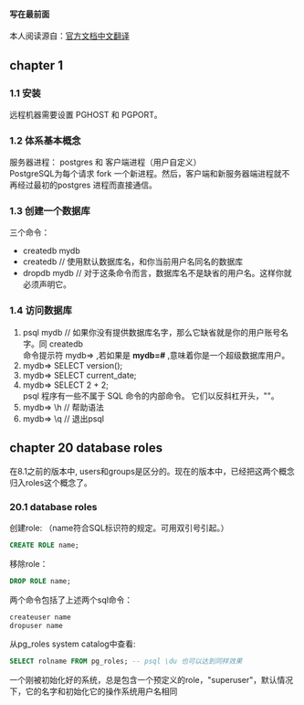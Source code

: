 #### 写在最前面
本人阅读源自：[官方文档中文翻译](http://wiki.postgresql.org/wiki/9.1%E6%96%87%E6%A1%A3%E7%BF%BB%E8%AF%91%E9%A1%B9%E7%9B%AE)

## chapter 1
### 1.1 安装
远程机器需要设置 PGHOST 和 PGPORT。
### 1.2 体系基本概念
服务器进程： postgres 和 客户端进程（用户自定义）  
PostgreSQL为每个请求 fork 一个新进程。然后，客户端和新服务器端进程就不再经过最初的postgres 进程而直接通信。

### 1.3 创建一个数据库
三个命令：  
* createdb mydb
* createdb  // 使用默认数据库名，和你当前用户名同名的数据库
* dropdb mydb  // 对于这条命令而言，数据库名不是缺省的用户名。这样你就必须声明它。  

### 1.4 访问数据库
1. psql mydb // 如果你没有提供数据库名字，那么它缺省就是你的用户账号名字。同 createdb  
命令提示符 mydb=> ,若如果是 **mydb=#** ,意味着你是一个超级数据库用户。  
2. mydb=> SELECT version();  
3. mydb=> SELECT current_date;  
4. mydb=> SELECT 2 + 2;  
psql 程序有一些不属于 SQL 命令的内部命令。 它们以反斜杠开头，"\"。  
5. mydb=> \h // 帮助语法
6. mydb=> \q // 退出psql

## chapter 20 database roles
在8.1之前的版本中, users和groups是区分的。现在的版本中，已经把这两个概念归入roles这个概念了。  
### 20.1 database roles
创建role: （name符合SQL标识符的规定。可用双引号引起。）  
```sql
CREATE ROLE name;
```
移除role：
```sql
DROP ROLE name;
```
两个命令包括了上述两个sql命令：
```bash
createuser name
dropuser name
```
从pg_roles system catalog中查看:
```sql
SELECT rolname FROM pg_roles; -- psql \du 也可以达到同样效果
```
一个刚被初始化好的系统，总是包含一个预定义的role，"superuser"，默认情况下，它的名字和初始化它的操作系统用户名相同
